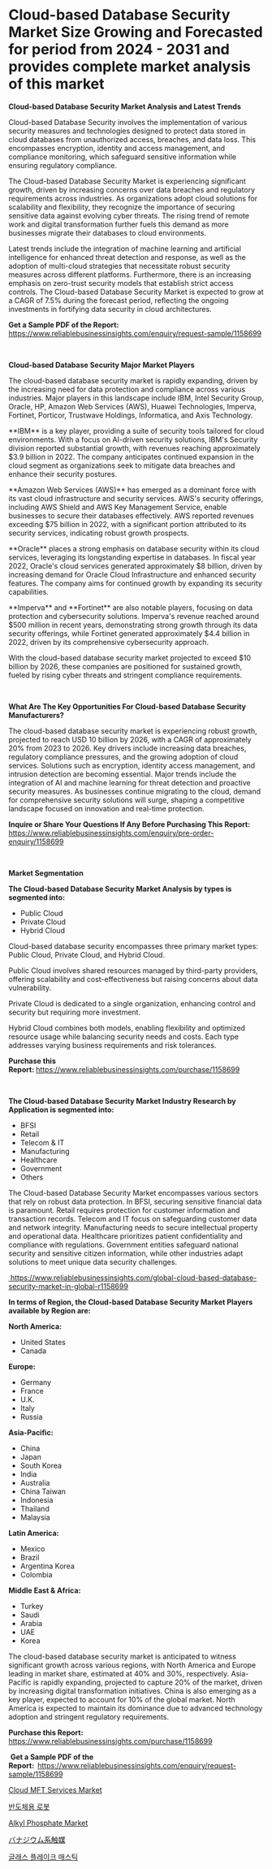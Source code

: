 <p><h1>Cloud-based Database Security Market Size Growing and Forecasted for period from 2024 - 2031 and provides complete market analysis of this market</h1></p><p><strong>Cloud-based Database Security Market Analysis and Latest Trends</strong></p>
<p><p>Cloud-based Database Security involves the implementation of various security measures and technologies designed to protect data stored in cloud databases from unauthorized access, breaches, and data loss. This encompasses encryption, identity and access management, and compliance monitoring, which safeguard sensitive information while ensuring regulatory compliance.</p><p>The Cloud-based Database Security Market is experiencing significant growth, driven by increasing concerns over data breaches and regulatory requirements across industries. As organizations adopt cloud solutions for scalability and flexibility, they recognize the importance of securing sensitive data against evolving cyber threats. The rising trend of remote work and digital transformation further fuels this demand as more businesses migrate their databases to cloud environments.</p><p>Latest trends include the integration of machine learning and artificial intelligence for enhanced threat detection and response, as well as the adoption of multi-cloud strategies that necessitate robust security measures across different platforms. Furthermore, there is an increasing emphasis on zero-trust security models that establish strict access controls. The Cloud-based Database Security Market is expected to grow at a CAGR of 7.5% during the forecast period, reflecting the ongoing investments in fortifying data security in cloud architectures.</p></p>
<p><strong>Get a Sample PDF of the Report:&nbsp;</strong> <a href="https://www.reliablebusinessinsights.com/enquiry/request-sample/1158699">https://www.reliablebusinessinsights.com/enquiry/request-sample/1158699</a></p>
<p>&nbsp;</p>
<p><strong>Cloud-based Database Security Major Market Players</strong></p>
<p><p>The cloud-based database security market is rapidly expanding, driven by the increasing need for data protection and compliance across various industries. Major players in this landscape include IBM, Intel Security Group, Oracle, HP, Amazon Web Services (AWS), Huawei Technologies, Imperva, Fortinet, Porticor, Trustwave Holdings, Informatica, and Axis Technology.</p><p>**IBM** is a key player, providing a suite of security tools tailored for cloud environments. With a focus on AI-driven security solutions, IBM's Security division reported substantial growth, with revenues reaching approximately $3.9 billion in 2022. The company anticipates continued expansion in the cloud segment as organizations seek to mitigate data breaches and enhance their security postures.</p><p>**Amazon Web Services (AWS)** has emerged as a dominant force with its vast cloud infrastructure and security services. AWS's security offerings, including AWS Shield and AWS Key Management Service, enable businesses to secure their databases effectively. AWS reported revenues exceeding $75 billion in 2022, with a significant portion attributed to its security services, indicating robust growth prospects.</p><p>**Oracle** places a strong emphasis on database security within its cloud services, leveraging its longstanding expertise in databases. In fiscal year 2022, Oracle's cloud services generated approximately $8 billion, driven by increasing demand for Oracle Cloud Infrastructure and enhanced security features. The company aims for continued growth by expanding its security capabilities.</p><p>**Imperva** and **Fortinet** are also notable players, focusing on data protection and cybersecurity solutions. Imperva's revenue reached around $500 million in recent years, demonstrating strong growth through its data security offerings, while Fortinet generated approximately $4.4 billion in 2022, driven by its comprehensive cybersecurity approach.</p><p>With the cloud-based database security market projected to exceed $10 billion by 2026, these companies are positioned for sustained growth, fueled by rising cyber threats and stringent compliance requirements.</p></p>
<p>&nbsp;</p>
<p><strong>What Are The Key Opportunities For Cloud-based Database Security Manufacturers?</strong></p>
<p><p>The cloud-based database security market is experiencing robust growth, projected to reach USD 10 billion by 2026, with a CAGR of approximately 20% from 2023 to 2026. Key drivers include increasing data breaches, regulatory compliance pressures, and the growing adoption of cloud services. Solutions such as encryption, identity access management, and intrusion detection are becoming essential. Major trends include the integration of AI and machine learning for threat detection and proactive security measures. As businesses continue migrating to the cloud, demand for comprehensive security solutions will surge, shaping a competitive landscape focused on innovation and real-time protection.</p></p>
<p><strong>Inquire or Share Your Questions If Any Before Purchasing This Report:</strong> <a href="https://www.reliablebusinessinsights.com/enquiry/pre-order-enquiry/1158699">https://www.reliablebusinessinsights.com/enquiry/pre-order-enquiry/1158699</a></p>
<p>&nbsp;</p>
<p><strong>Market Segmentation</strong></p>
<p><strong>The Cloud-based Database Security Market Analysis by types is segmented into:</strong></p>
<p><ul><li>Public Cloud</li><li>Private Cloud</li><li>Hybrid Cloud</li></ul></p>
<p><p>Cloud-based database security encompasses three primary market types: Public Cloud, Private Cloud, and Hybrid Cloud. </p><p>Public Cloud involves shared resources managed by third-party providers, offering scalability and cost-effectiveness but raising concerns about data vulnerability. </p><p>Private Cloud is dedicated to a single organization, enhancing control and security but requiring more investment. </p><p>Hybrid Cloud combines both models, enabling flexibility and optimized resource usage while balancing security needs and costs. Each type addresses varying business requirements and risk tolerances.</p></p>
<p><strong>Purchase this Report:&nbsp;</strong><a href="https://www.reliablebusinessinsights.com/purchase/1158699">https://www.reliablebusinessinsights.com/purchase/1158699</a></p>
<p>&nbsp;</p>
<p><strong>The Cloud-based Database Security Market Industry Research by Application is segmented into:</strong></p>
<p><ul><li>BFSI</li><li>Retail</li><li>Telecom & IT</li><li>Manufacturing</li><li>Healthcare</li><li>Government</li><li>Others</li></ul></p>
<p><p>The Cloud-based Database Security Market encompasses various sectors that rely on robust data protection. In BFSI, securing sensitive financial data is paramount. Retail requires protection for customer information and transaction records. Telecom and IT focus on safeguarding customer data and network integrity. Manufacturing needs to secure intellectual property and operational data. Healthcare prioritizes patient confidentiality and compliance with regulations. Government entities safeguard national security and sensitive citizen information, while other industries adapt solutions to meet unique data security challenges.</p></p>
<p><a href="https://www.reliablebusinessinsights.com/global-cloud-based-database-security-market-in-global-r1158699">&nbsp;https://www.reliablebusinessinsights.com/global-cloud-based-database-security-market-in-global-r1158699</a></p>
<p><strong>In terms of Region, the Cloud-based Database Security Market Players available by Region are:</strong></p>
<p>
    <p> <strong> North America: </strong>
        <ul>
            <li>United States</li>
            <li>Canada</li>
        </ul>
        </p> 
    <p> <strong> Europe: </strong>
        <ul>
            <li>Germany</li>
            <li>France</li>
            <li>U.K.</li>
            <li>Italy</li>
            <li>Russia</li>
        </ul>
        </p> 
    <p> <strong> Asia-Pacific: </strong>
        <ul>
            <li>China</li>
            <li>Japan</li>
            <li>South Korea</li>
            <li>India</li>
            <li>Australia</li>
            <li>China Taiwan</li>
            <li>Indonesia</li>
            <li>Thailand</li>
            <li>Malaysia</li>
        </ul>
        </p> 
    <p> <strong> Latin America: </strong>
        <ul>
            <li>Mexico</li>
            <li>Brazil</li>
            <li>Argentina Korea</li>
            <li>Colombia</li>
        </ul>
        </p> 
    <p> <strong> Middle East & Africa: </strong>
        <ul>
            <li>Turkey</li>
            <li>Saudi</li>
            <li>Arabia</li>
            <li>UAE</li>
            <li>Korea</li>
        </ul>
    </p>
    </p>
<p><p>The cloud-based database security market is anticipated to witness significant growth across various regions, with North America and Europe leading in market share, estimated at 40% and 30%, respectively. Asia-Pacific is rapidly expanding, projected to capture 20% of the market, driven by increasing digital transformation initiatives. China is also emerging as a key player, expected to account for 10% of the global market. North America is expected to maintain its dominance due to advanced technology adoption and stringent regulatory requirements.</p></p>
<p><strong>Purchase this Report: </strong><a href="https://www.reliablebusinessinsights.com/purchase/1158699">https://www.reliablebusinessinsights.com/purchase/1158699</a></p>
<p>&nbsp;<strong>Get a Sample PDF of the Report:&nbsp;&nbsp;</strong><a href="https://www.reliablebusinessinsights.com/enquiry/request-sample/1158699">https://www.reliablebusinessinsights.com/enquiry/request-sample/1158699</a></p>
<p><strong></strong></p>
<p><p><a href="https://github.com/indrystar/Market-Research-Report-List-5/blob/main/cloud-mft-services-market.md">Cloud MFT Services Market</a></p><p><a href="https://medium.com/@wpzbonrg51/%EB%B0%98%EB%8F%84%EC%B2%B4-%EC%8B%9C%EC%9E%A5%EC%9D%84-%EC%9C%84%ED%95%9C-%EB%A1%9C%EB%B4%87%EC%97%90-%EC%98%81%ED%96%A5%EC%9D%84-%EB%AF%B8%EC%B9%A0-%EC%9A%94%EC%9D%B8%EC%9D%80-%EB%AC%B4%EC%97%87%EC%9D%B8%EA%B0%80%EC%9A%94-%EC%8B%9C%EC%9E%A5-%EC%A0%9C%ED%92%88-%EB%B0%8F-%EC%A7%80%EC%97%AD-%EB%B6%84%EC%84%9D-2024-2031-09563bb42bab">반도체용 로봇</a></p><p><a href="https://www.linkedin.com/pulse/alkyl-phosphate-market-size-growth-industry-analysis-segmentation-cteyc?trackingId=I2IK%2B7UHRgmiYBDspPih8Q%3D%3D">Alkyl Phosphate Market</a></p><p><a href="https://medium.com/@shume96/%E3%82%B0%E3%83%AD%E3%83%BC%E3%83%90%E3%83%AB%E3%83%90%E3%83%8A%E3%82%B8%E3%82%A6%E3%83%A0%E3%83%99%E3%83%BC%E3%82%B9%E3%81%AE%E8%A7%A6%E5%AA%92%E5%B8%82%E5%A0%B4%E5%8B%95%E5%90%91%E3%81%AB%E9%96%A2%E3%81%99%E3%82%8B%E6%88%A6%E7%95%A5%E7%9A%84%E3%82%A4%E3%83%B3%E3%82%B5%E3%82%A4%E3%83%88-2024%E5%B9%B4-2031%E5%B9%B4-178%E3%83%9A%E3%83%BC%E3%82%B8%E3%81%AB%E3%82%8F%E3%81%9F%E3%82%8B%E3%82%AB%E3%83%90%E3%83%BC-d8dddc7711c7">バナジウム系触媒</a></p><p><a href="https://medium.com/@wpzbonrg51/glass-flake-mastic-market-%EC%9D%98-%EA%B8%80%EB%A1%9C%EB%B2%8C-%EC%8B%9C%EC%9E%A5-%EA%B0%9C%EC%9A%94%EB%8A%94-%EC%A0%84-%EC%84%B8%EA%B3%84-%EB%B0%8F-%EC%A3%BC%EC%9A%94-%EC%8B%9C%EC%9E%A5%EC%9D%98-%EC%82%B0%EC%97%85%EC%97%90-%EC%98%81%ED%96%A5%EC%9D%84-%EB%AF%B8%EC%B9%98%EB%8A%94-%EC%A3%BC%EC%9A%94-%ED%8A%B8%EB%A0%8C%EB%93%9C%EC%97%90-%EB%8C%80%ED%95%9C-%EB%8F%85%ED%8A%B9%ED%95%9C-%EA%B4%80%EC%A0%90%EC%9D%84-%EC%A0%9C%EA%B3%B5%ED%95%A9%EB%8B%88%EB%8B%A4-91373152a164">글래스 플레이크 매스틱</a></p></p>